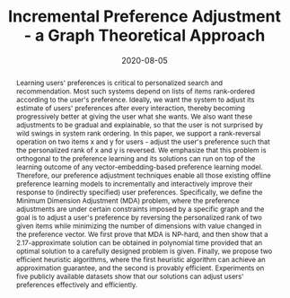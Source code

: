 ---
title: "Incremental Preference Adjustment - a Graph Theoretical Approach"
authors:
- Liangjun Song
- Junhao Gan
- admin
- Boyu Ruan
- H. V. Jagadish
- Timos Sellis

publication_types: ["1"]
publication: In *the VLDB Journal*
publication_short: In *VLDB Journal*
date: "2020-08-05"

abstract: Learning users' preferences is critical to personalized search and recommendation. Most such systems depend on lists of items rank-ordered according to the user's preference. Ideally, we want the system to adjust its estimate of users' preferences after every interaction, thereby becoming progressively better at giving the user what she wants. We also want these adjustments to be gradual and explainable, so that the user is not surprised by wild swings in system rank ordering. In this paper, we support a rank-reversal operation on two items x and y for users - adjust the user's preference such that the personalized rank of x and y is reversed. We emphasize that this problem is orthogonal to the preference learning and its solutions can run on top of the learning outcome of any vector-embedding-based preference learning model. Therefore, our preference adjustment techniques enable all those existing offline preference learning models to incrementally and interactively improve their response to (indirectly specified) user preferences. Specifically, we define the Minimum Dimension Adjustment (MDA) problem, where the preference adjustments are under certain constraints imposed by a specific graph and the goal is to adjust a user's preference by reversing the personalized rank of two given items while minimizing the number of dimensions with value changed in the preference vector. We first prove that MDA is NP-hard, and then show that a 2.17-approximate solution can be obtained in polynomial time provided that an optimal solution to a carefully designed problem is given. Finally, we propose two efficient heuristic algorithms, where the first heuristic algorithm can achieve an approximation guarantee, and the second is provably efficient. Experiments on five publicly available datasets show that our solutions can adjust users' preferences effectively and efficiently.


#tags:
#- Source Themes
featured: true



links:
- name: Code
  url: https://github.com/rmitbggroup/rank-reversal
- name: short video
  url: https://youtu.be/qcAcoS_321Q
url_pdf: 'papers/vldbj20-p.pdf'

---